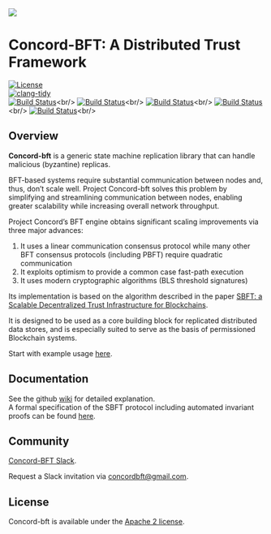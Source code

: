 <img src="logoConcord.png"/>

# Concord-BFT: A Distributed Trust Framework

[![License](https://img.shields.io/badge/License-Apache%202.0-blue.svg)](https://opensource.org/licenses/Apache-2.0)<br/>
[![clang-tidy](https://github.com/vmware/concord-bft/workflows/clang-tidy/badge.svg)](https://github.com/vmware/concord-bft/actions?query=workflow%3Aclang-tidy)<br/>
[![Build Status](https://github.com/vmware/concord-bft/workflows/Release%20build%20(gcc)/badge.svg)](https://github.com/vmware/concord-bft/actions?query=workflow%3A"Release+build+%28gcc%29")<br/>
[![Build Status](https://github.com/vmware/concord-bft/workflows/Debug%20build%20(gcc)/badge.svg)](https://github.com/vmware/concord-bft/actions?query=workflow%3A"Debug+build+%28gcc%29")<br/>
[![Build Status](https://github.com/vmware/concord-bft/workflows/Release%20build%20(clang)/badge.svg)](https://github.com/vmware/concord-bft/actions?query=workflow%3A"Release+build+%28clang%29")<br/>
[![Build Status](https://github.com/vmware/concord-bft/workflows/Debug%20build%20(clang)/badge.svg)](https://github.com/vmware/concord-bft/actions?query=workflow%3A"Debug+build+%28clang%29")<br/>
[![Build Status](https://github.com/vmware/concord-bft/workflows/Restart%20recovery%20suite/badge.svg)](https://github.com/vmware/concord-bft/actions?query=workflow%3A"Restart+recovery+suite")<br/>


<!-- ![Concored-bft Logo](TBD) -->

<!-- <img src="TODO.jpg" width="200" height="200" /> -->

## Overview

**Concord-bft** is a generic state machine replication library that can handle malicious (byzantine) replicas.

BFT-based systems require substantial communication between nodes and, thus, don’t scale well. Project Concord-bft solves this problem by simplifying and streamlining communication between nodes, enabling greater scalability while increasing overall network throughput.

Project Concord’s BFT engine obtains significant scaling improvements via three major advances:

1. It uses a linear communication consensus protocol while many other BFT consensus protocols (including PBFT) require quadratic communication
2. It exploits optimism to provide a common case fast-path execution
3. It uses modern cryptographic algorithms (BLS threshold signatures)

Its implementation is based on the algorithm described in the paper [SBFT: a Scalable Decentralized Trust Infrastructure for
Blockchains](https://arxiv.org/pdf/1804.01626.pdf).

It is designed to be used as a core building block for replicated distributed data stores, and is especially suited to serve as the basis of permissioned Blockchain systems.

Start with example usage [here](https://github.com/vmware/concord-bft/tree/master/examples).

## Documentation

See the github [wiki](https://github.com/vmware/concord-bft/wiki) for detailed explanation.</br>
A formal specification of the SBFT protocol including automated invariant proofs can be found [here](https://github.com/vmware/concord-bft/tree/master/docs/sbft-formal-model).

## Community

[Concord-BFT Slack](https://concordbft.slack.com/).

Request a Slack invitation via <concordbft@gmail.com>.

## License

Concord-bft is available under the [Apache 2 license](LICENSE).
